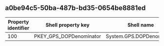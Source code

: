 ## a0be94c5-50ba-487b-bd35-0654be8881ed

Property identifier | Shell property key | Shell name | Alias
--- | --- | --- | ---
100 | PKEY_GPS_DOPDenominator | System.GPS.DOPDenominator | 

